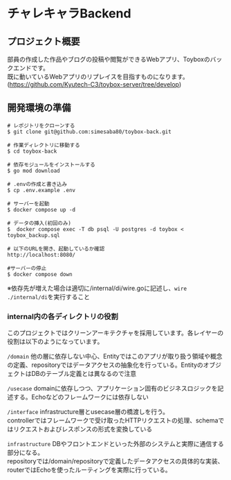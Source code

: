 # チャレキャラBackend  

## プロジェクト概要
部員の作成した作品やブログの投稿や閲覧ができるWebアプリ、Toyboxのバックエンドです。  
既に動いているWebアプリのリプレイスを目指すものになります。(https://github.com/Kyutech-C3/toybox-server/tree/develop)

## 開発環境の準備
```
# レポジトリをクローンする
$ git clone git@github.com:simesaba80/toybox-back.git

# 作業ディレクトリに移動する
$ cd toybox-back

# 依存モジュールをインストールする
$ go mod download

# .envの作成と書き込み
$ cp .env.example .env

# サーバーを起動
$ docker compose up -d

# データの挿入(初回のみ)
$  docker compose exec -T db psql -U postgres -d toybox < toybox_backup.sql

# 以下のURLを開き、起動しているか確認
http://localhost:8080/

#サーバーの停止
$ docker compose down

```

※依存先が増えた場合は適切に/internal/di/wire.goに記述し、`wire ./internal/di`を実行すること

### internal内の各ディレクトリの役割
このプロジェクトではクリーンアーキテクチャを採用しています。各レイヤーの役割は以下のようになっています。

`/domain`
他の層に依存しない中心、Entityではこのアプリが取り扱う領域や概念の定義、repositoryではデータアクセスの抽象化を行っている。EntityのオブジェクトはDBのテーブル定義とは異なるので注意

`/usecase`
domainに依存しつつ、アプリケーション固有のビジネスロジックを記述する。Echoなどのフレームワークには依存しない

`/interface`
infrastructure層とusecase層の橋渡しを行う。  
controllerではフレームワークで受け取ったHTTPリクエストの処理、schemaではリクエストおよびレスポンスの形式を変換している

`infrastructure`
DBやフロントエンドといった外部のシステムと実際に通信する部分になる。  
repositoryでは/domain/repositoryで定義したデータアクセスの具体的な実装、routerではEchoを使ったルーティングを実際に行っている。
